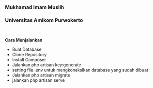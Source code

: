 <p align="center">
<h3>Mukhamad Imam Muslih</h3>
<h3>Universitas Amikom Purwokerto</h3>
</p><br>

<p align="left">
<p><b>Cara Menjalankan</b></p>
<ul>
<li>Buat Database</li>
<li>Clone Repository</li>
<li>Install Composer</li>
<li>Jalankan php artisan key:generate</li>
<li>setting file .env untuk mengkoneksikan database yang sudah dibuat</li>
<li>Jalankan php artisan migrate</li>
<li>jalankan php artisan serve</li>
</ul>
</p>
